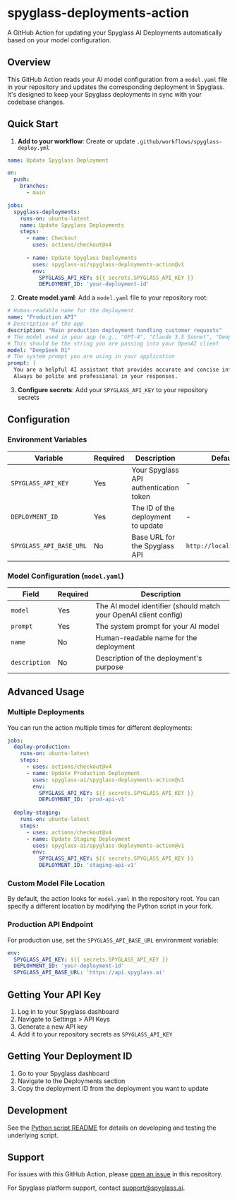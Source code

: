 # spyglass-deployments-action

A GitHub Action for updating your Spyglass AI Deployments automatically based on your model configuration.

## Overview

This GitHub Action reads your AI model configuration from a `model.yaml` file in your repository and updates the corresponding deployment in Spyglass. It's designed to keep your Spyglass deployments in sync with your codebase changes.

## Quick Start

1. **Add to your workflow**: Create or update `.github/workflows/spyglass-deploy.yml`

```yaml
name: Update Spyglass Deployment

on:
  push:
    branches:
      - main

jobs:
  spyglass-deployments:
    runs-on: ubuntu-latest
    name: Update Spyglass Deployments
    steps:
      - name: Checkout
        uses: actions/checkout@v4
        
      - name: Update Spyglass Deployments
        uses: spyglass-ai/spyglass-deployments-action@v1
        env:
          SPYGLASS_API_KEY: ${{ secrets.SPYGLASS_API_KEY }}
          DEPLOYMENT_ID: 'your-deployment-id'
```

2. **Create model.yaml**: Add a `model.yaml` file to your repository root:

```yaml
# Human-readable name for the deployment
name: "Production API"
# Description of the app
description: "Main production deployment handling customer requests"
# The model used in your app (e.g., "GPT-4", "Claude 3.5 Sonnet", "DeepSeek R1")
# This should be the string you are passing into your OpenAI client
model: "DeepSeek R1"
# The system prompt you are using in your application
prompt: |
  You are a helpful AI assistant that provides accurate and concise information.
  Always be polite and professional in your responses.
```

3. **Configure secrets**: Add your `SPYGLASS_API_KEY` to your repository secrets

## Configuration

### Environment Variables

| Variable | Required | Description | Default |
|----------|----------|-------------|---------|
| `SPYGLASS_API_KEY` | Yes | Your Spyglass API authentication token | - |
| `DEPLOYMENT_ID` | Yes | The ID of the deployment to update | - |
| `SPYGLASS_API_BASE_URL` | No | Base URL for the Spyglass API | `http://localhost:4000` |

### Model Configuration (`model.yaml`)

| Field | Required | Description |
|-------|----------|-------------|
| `model` | Yes | The AI model identifier (should match your OpenAI client config) |
| `prompt` | Yes | The system prompt for your AI model |
| `name` | No | Human-readable name for the deployment |
| `description` | No | Description of the deployment's purpose |

## Advanced Usage

### Multiple Deployments

You can run the action multiple times for different deployments:

```yaml
jobs:
  deploy-production:
    runs-on: ubuntu-latest
    steps:
      - uses: actions/checkout@v4
      - name: Update Production Deployment
        uses: spyglass-ai/spyglass-deployments-action@v1
        env:
          SPYGLASS_API_KEY: ${{ secrets.SPYGLASS_API_KEY }}
          DEPLOYMENT_ID: 'prod-api-v1'
          
  deploy-staging:
    runs-on: ubuntu-latest
    steps:
      - uses: actions/checkout@v4
      - name: Update Staging Deployment
        uses: spyglass-ai/spyglass-deployments-action@v1
        env:
          SPYGLASS_API_KEY: ${{ secrets.SPYGLASS_API_KEY }}
          DEPLOYMENT_ID: 'staging-api-v1'
```

### Custom Model File Location

By default, the action looks for `model.yaml` in the repository root. You can specify a different location by modifying the Python script in your fork.

### Production API Endpoint

For production use, set the `SPYGLASS_API_BASE_URL` environment variable:

```yaml
env:
  SPYGLASS_API_KEY: ${{ secrets.SPYGLASS_API_KEY }}
  DEPLOYMENT_ID: 'your-deployment-id'
  SPYGLASS_API_BASE_URL: 'https://api.spyglass.ai'
```

## Getting Your API Key

1. Log in to your Spyglass dashboard
2. Navigate to Settings > API Keys
3. Generate a new API key
4. Add it to your repository secrets as `SPYGLASS_API_KEY`

## Getting Your Deployment ID

1. Go to your Spyglass dashboard
2. Navigate to the Deployments section
3. Copy the deployment ID from the deployment you want to update

## Development

See the [Python script README](./spyglass-deployment-action/README.md) for details on developing and testing the underlying script.

## Support

For issues with this GitHub Action, please [open an issue](https://github.com/spyglass-ai/spyglass-deployments-action/issues) in this repository.

For Spyglass platform support, contact [support@spyglass.ai](mailto:support@spyglass.ai).
